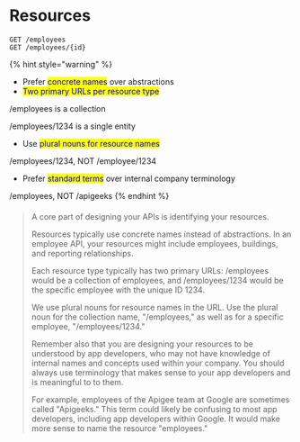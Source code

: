 # Resources

```
GET /employees
GET /employees/{id}
```

{% hint style="warning" %}
* Prefer <mark style="color:blue;">concrete names</mark> over abstractions
* <mark style="color:blue;">Two primary URLs per resource type</mark>

/employees is a collection

/employees/1234 is a single entity

* Use <mark style="color:blue;">plural nouns for resource names</mark>

/employees/1234, NOT /employee/1234

* Prefer <mark style="color:blue;">standard terms</mark> over internal company terminology

/employees, NOT /apigeeks
{% endhint %}

####

> A core part of designing your APIs is identifying your resources.
>
> Resources typically use concrete names instead of abstractions. In an employee API, your resources might include employees, buildings, and reporting relationships.
>
> Each resource type typically has two primary URLs: /employees would be a collection of employees, and /employees/1234 would be the specific employee with the unique ID 1234.
>
> We use plural nouns for resource names in the URL. Use the plural noun for the collection name, "/employees," as well as for a specific employee, "/employees/1234."
>
> Remember also that you are designing your resources to be understood by app developers, who may not have knowledge of internal names and concepts used within your company. You should always use terminology that makes sense to your app developers and is meaningful to to them.
>
> For example, employees of the Apigee team at Google are sometimes called "Apigeeks." This term could likely be confusing to most app developers, including app developers within Google. It would make more sense to name the resource "employees."
